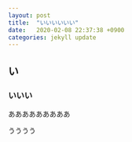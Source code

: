 ```yaml
---
layout: post
title:  "いいいいいい"
date:   2020-02-08 22:37:38 +0900
categories: jekyll update
---
```


## い
### いいい
あああああああああ


うううう
